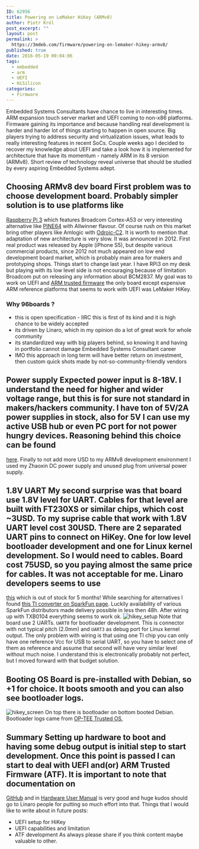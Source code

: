```yaml
---
ID: 62956
title: Powering on LeMaker HiKey (ARMv8)
author: Piotr Król
post_excerpt: ""
layout: post
permalink: >
  https://3mdeb.com/firmware/powering-on-lemaker-hikey-armv8/
published: true
date: 2016-05-19 00:04:06
tags:
  - embedded
  - arm
  - UEFI
  - HiSilicon
categories:
  - Firmware
---
```

Embedded Systems Consultants have chance to live in interesting times. ARM expansion touch server market and UEFI coming to non-x86 platforms. Firmware gaining its importance and because handling real development is harder and harder lot of things starting to happen in open source. Big players trying to address security and virtualization issues, what leads to really interesting features in recent SoCs. Couple weeks ago I decided to recover my knowledge about UEFI and take a look how it is implemented for architecture that have its momentum - namely ARM in its 8 version (ARMv8). Short review of technology reveal universe that should be studied by every aspiring Embedded Systems adept. 
## Choosing ARMv8 dev board First problem was to choose development board. Probably simpler solution is to use platforms like 

[Raspberry Pi 3][1] which features Broadcom Cortex-A53 or very interesting alternative like [PINE64][2] with Allwinner flavour. Of course rush on this market bring other players like Amlogic with [Odroic-C2][3]. It is worth to mention that adaptation of new architecture is very slow. It was announced in 2012. First real product was released by Apple (iPhone S5), but despite various commercial products, since 2012 not much appeared on low end development board market, which is probably main area for makers and prototyping shops. Things start to change last year. I have RPi3 on my desk but playing with its low level side is not encouraging because of limitation Broadcom put on releasing any information about BCM2837. My goal was to work on UEFI and [ARM trusted firmware][4] the only board except expensive ARM reference platforms that seems to work with UEFI was LeMaker HiKey. 
### Why 96boards ?

*   this is open specification - IIRC this is first of its kind and it is high chance to be widely accepted
*   its driven by Linaro, which in my opinion do a lot of great work for whole community
*   its standardized way with big players behind, so knowing it and having in portfolio cannot damage Embedded Systems Consultant career
*   IMO this approach in long term will have better return on investment, then custom quick shots made by not-so-community-friendly vendors

## Power supply Expected power input is 8-18V. I understand the need for higher and wider voltage range, but this is for sure not standard in makers/hackers community. I have ton of 5V/2A power supplies in stock, also for 5V I can use my active USB hub or even PC port for not power hungry devices. Reasoning behind this choice can be found 

[here][5]. Finally to not add more USD to my ARMv8 development environment I used my Zhaoxin DC power supply and unused plug from universal power supply. 
## 1\.8V UART My second surprise was that board use 1.8V level for UART. Cables for that level are built with FT230XS or similar chips, which cost ~3USD. To my suprise cable that work with 1.8V UART level cost 30USD. There are 2 separated UART pins to connect on HiKey. One for low level bootloader development and one for Linux kernel development. So I would need to cables. Board cost 75USD, so you paying almost the same price for cables. It was not acceptable for me. Linaro developers seems to use 

[this][6] which is out of stock for 5 months! While searching for alternatives I found [this TI converter on SparkFun page][7]. Luckily availability of various SparkFun distributors made delivery possible in less then 48h. After wiring up with TXB0104 everything seems to work ok. ![hikey_setup][8] Note that board use 2 UARTs. `UART0` for bootloader development. This is connector with not typical pitch (2.0mm) and `UART3` as debug port for Linux kernel output. The only problem with wiring is that using one TI chip you can only have one reference Vcc for USB to serial UART, so you have to select one of them as reference and assume that second will have very similar level without much noise. I understand this is electronically probably not perfect, but I moved forward with that budget solution. 
## Booting OS Board is pre-installed with Debian, so +1 for choice. It boots smooth and you can also see bootloader logs. 

![hikey_screen][9] On top there is bootloader on bottom booted Debian. Bootloader logs came from [OP-TEE Trusted OS][10], 
## Summary Setting up hardware to boot and having some debug output is initial step to start development. Once this point is passed I can start to deal with UEFI and(or) ARM Trusted Firmware (ATF). It is important to note that documentation on 

[GitHub][11] and in [Hardware User Manual][12] is very good and huge kudos should go to Linaro people for putting so much effort into that. Things that I would like to write about in future posts: 
*   UEFI setup for HiKey
*   UEFI capabilities and limitation
*   ATF development As always please share if you think content maybe valuable to other.

 [1]: https://www.raspberrypi.org/magpi/raspberry-pi-3-specs-benchmarks/
 [2]: https://www.pine64.com/product#intro
 [3]: http://www.hardkernel.com/main/products/prdt_info.php?g_code=G145457216438
 [4]: https://github.com/ARM-software/arm-trusted-firmware
 [5]: https://www.96boards.org/products/accessories/power/
 [6]: http://www.seeedstudio.com/depot/96Boards-UART-p-2525.html
 [7]: https://www.sparkfun.com/products/11771
 [8]: https://3mdeb.com/wp-content/uploads/2017/07/hikey_setup.png
 [9]: https://3mdeb.com/wp-content/uploads/2017/07/hikey_screen.png
 [10]: https://github.com/OP-TEE/optee_os
 [11]: https://github.com/96boards/documentation
 [12]: https://www.96boards.org/wp-content/uploads/2015/02/HiKey_User_Guide_Rev0.2.pdf